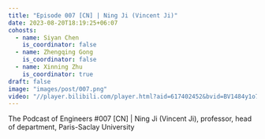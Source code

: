 ```yaml
---
title: "Episode 007 [CN] | Ning Ji (Vincent Ji)"
date: 2023-08-20T18:19:25+06:07
cohosts:
  - name: Siyan Chen
    is_coordinator: false
  - name: Zhengqing Gong
    is_coordinator: false
  - name: Xinning Zhu
    is_coordinator: true
draft: false
image: "images/post/007.png"
video: "//player.bilibili.com/player.html?aid=617402452&bvid=BV1484y1o716&cid=1240419828&p=1"
---
```


The Podcast of Engineers #007 [CN] | Ning Ji (Vincent Ji), professor, head of department, Paris-Saclay University

